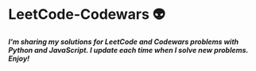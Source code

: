 # LeetCode-Codewars :alien:
***I'm sharing my solutions for LeetCode and Codewars problems with Python and JavaScript. I update each time when I solve new problems. Enjoy!***
